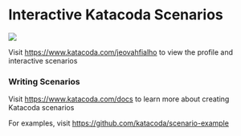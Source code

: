 # Interactive Katacoda Scenarios

[![](http://shields.katacoda.com/katacoda/jeovahfialho/count.svg)](https://www.katacoda.com/jeovahfialho "Get your profile on Katacoda.com")

Visit https://www.katacoda.com/jeovahfialho to view the profile and interactive scenarios

### Writing Scenarios
Visit https://www.katacoda.com/docs to learn more about creating Katacoda scenarios

For examples, visit https://github.com/katacoda/scenario-example
